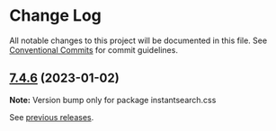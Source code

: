 # Change Log

All notable changes to this project will be documented in this file.
See [Conventional Commits](https://conventionalcommits.org) for commit guidelines.

## [7.4.6](https://github.com/algolia/instantsearch.js/compare/instantsearch.css@7.4.5...instantsearch.css@7.4.6) (2023-01-02)

**Note:** Version bump only for package instantsearch.css





See [previous releases](https://github.com/algolia/instantsearch-specs/releases).
